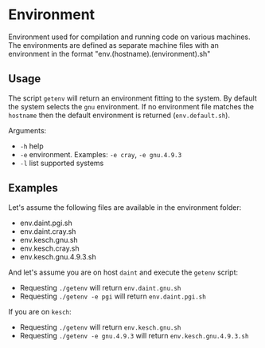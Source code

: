 # Environment	

Environment used for compilation and running code on various machines. The 
environments are defined as separate machine files with an environment in 
the format "env.(hostname).(environment).sh"

## Usage

The script `getenv` will return an environment fitting to the system. By 
default the system selects the `gnu` environment. If no environment file
matches the `hostname` then the default environment is returned 
(`env.default.sh`). 

Arguments:

 - `-h` help
 - `-e` environment. Examples: `-e cray`, `-e gnu.4.9.3`
 - `-l` list supported systems

## Examples

Let's assume the following files are available in the environment folder:

- env.daint.pgi.sh
- env.daint.cray.sh
- env.kesch.gnu.sh
- env.kesch.cray.sh
- env.kesch.gnu.4.9.3.sh

And let's assume you are on host `daint` and execute the `getenv` script:

- Requesting `./getenv` will return `env.daint.gnu.sh`
- Requesting `./getenv -e pgi` will return `env.daint.pgi.sh`

If you are on `kesch`:

- Requesting `./getenv` will return `env.kesch.gnu.sh`
- Requesting `./getenv -e gnu.4.9.3` will return `env.kesch.gnu.4.9.3.sh`


